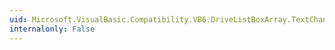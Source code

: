 ```yaml
---
uid: Microsoft.VisualBasic.Compatibility.VB6.DriveListBoxArray.TextChanged
internalonly: False
---
```

